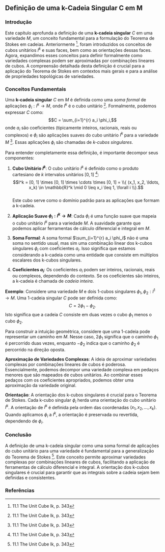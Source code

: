 ## Definição de uma k-Cadeia Singular C em M

### Introdução
Este capítulo aprofunda a definição de uma **k-cadeia singular** $C$ em uma variedade $M$, um conceito fundamental para a formulação do Teorema de Stokes em cadeias. Anteriormente [^1], foram introduzidos os conceitos de cubos unitários $I^k$ e suas faces, bem como as orientações dessas faces. Agora, expandimos esses conceitos para definir formalmente como variedades complexas podem ser aproximadas por combinações lineares de cubos. A compreensão detalhada desta definição é crucial para a aplicação do Teorema de Stokes em contextos mais gerais e para a análise de propriedades topológicas de variedades.

### Conceitos Fundamentais
Uma **k-cadeia singular** $C$ em $M$ é definida como uma *soma formal* de aplicações $\phi_i: I^k \rightarrow M$, onde $I^k$ é o cubo unitário [^1]. Formalmente, podemos expressar $C$ como:
$$C = \sum_{i=1}^{r} a_i \phi_i,$$
onde $a_i$ são coeficientes (tipicamente inteiros, racionais, reais ou complexos) e $\phi_i$ são aplicações suaves do cubo unitário $I^k$ para a variedade $M$ [^1]. Essas aplicações $\phi_i$ são chamadas de *k-cubos singulares*.

Para entender completamente essa definição, é importante decompor seus componentes:

1.  **Cubo Unitário $I^k$**: O cubo unitário $I^k$ é definido como o produto cartesiano de $k$ intervalos unitários $[0, 1]$ [^1]:
    $$I^k = [0, 1] \times [0, 1] \times \cdots \times [0, 1] = \\{ (x_1, x_2, \ldots, x_k) \in \mathbb{R}^k \mid 0 \leq x_i \leq 1, \forall i \\}.$$\
    Este cubo serve como o domínio padrão para as aplicações que formam a k-cadeia.

2.  **Aplicação Suave $\phi_i: I^k \rightarrow M$**: Cada $\phi_i$ é uma função suave que mapeia o cubo unitário $I^k$ para a variedade $M$. A suavidade garante que podemos aplicar ferramentas de cálculo diferencial e integral em $M$.

3.  **Soma Formal**: A soma formal $\sum_{i=1}^{r} a_i \phi_i$ não é uma soma no sentido usual, mas sim uma combinação linear dos k-cubos singulares $\phi_i$ com coeficientes $a_i$. Isso significa que estamos considerando a k-cadeia como uma entidade que consiste em múltiplos escalares dos k-cubos singulares.

4.  **Coeficientes $a_i$**: Os coeficientes $a_i$ podem ser inteiros, racionais, reais ou complexos, dependendo do contexto. Se os coeficientes são inteiros, a k-cadeia é chamada de *cadeia inteira*.

**Exemplo**:
Considere uma variedade $M$ e dois 1-cubos singulares $\phi_1, \phi_2: I^1 \rightarrow M$. Uma 1-cadeia singular $C$ pode ser definida como:
$$C = 2\phi_1 - \phi_2.$$
Isto significa que a cadeia $C$ consiste em duas vezes o cubo $\phi_1$ menos o cubo $\phi_2$.

Para construir a intuição geométrica, considere que uma 1-cadeia pode representar um caminho em $M$. Nesse caso, $2\phi_1$ significa que o caminho $\phi_1$ é percorrido duas vezes, enquanto $-\phi_2$ indica que o caminho $\phi_2$ é percorrido na direção oposta.

**Aproximação de Variedades Complexas**:
A ideia de aproximar variedades complexas por combinações lineares de cubos é poderosa. Essencialmente, podemos decompor uma variedade complexa em pedaços menores que são mapeados de cubos unitários. Ao combinar esses pedaços com os coeficientes apropriados, podemos obter uma aproximação da variedade original.

**Orientação**:
A orientação dos k-cubos singulares é crucial para o Teorema de Stokes. Cada k-cubo singular $\phi_i$ herda uma orientação do cubo unitário $I^k$. A orientação de $I^k$ é definida pela ordem das coordenadas $(x_1, x_2, \ldots, x_k)$. Quando aplicamos $\phi_i$ a $I^k$, a orientação é preservada ou revertida, dependendo de $\phi_i$.

### Conclusão
A definição de uma k-cadeia singular como uma soma formal de aplicações do cubo unitário para uma variedade é fundamental para a generalização do Teorema de Stokes [^1]. Este conceito permite aproximar variedades complexas por combinações lineares de cubos, facilitando a aplicação de ferramentas de cálculo diferencial e integral. A orientação dos k-cubos singulares é crucial para garantir que as integrais sobre a cadeia sejam bem definidas e consistentes.

### Referências
[^1]: 11.1 The Unit Cube Ik, p. 343
<!-- END -->